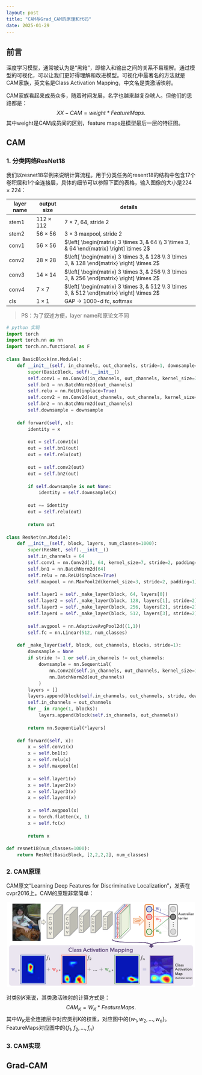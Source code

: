 ```yaml
---
layout: post
title: "CAM与Grad_CAM的原理和代码"
date: 2025-01-29
---
```


## 前言

深度学习模型，通常被认为是“黑箱”，即输入和输出之间的关系不易理解。通过模型的可视化，可以让我们更好得理解和改进模型。可视化中最著名的方法就是CAM家族，英文名是Class Activation Mapping，中文名是类激活映射。

CAM家族看起来成员众多，随着时间发展，名字也越来越复杂唬人。但他们的思路都是：
$$
XX-CAM = weight * FeatureMaps.
$$
其中weight是CAM成员间的区别，feature maps是模型最后一层的特征图。

## CAM

### 1. 分类网络ResNet18

我们以resnet18举例来说明计算流程。用于分类任务的resent18的结构中包含17个卷积层和1个全连接层，具体的细节可以参照下面的表格，输入图像的大小是224 $\times$ 224：


| layer name  | output size         | details                        |
|-------------|---------------------|--------------------------------|
| stem1       | 112 $\times$ 112    | 7 $\times$ 7, 64, stride 2     |
| stem2       | 56 $\times$ 56      | 3 $\times$ 3 maxpool, stride 2 |
| conv1       | 56 $\times$ 56      | $\left[ \begin{matrix} 3 \times 3, & 64 \\ 3 \times 3, & 64 \end{matrix} \right] \times 2$ |
| conv2       | 28 $\times$ 28      | $\left[ \begin{matrix} 3 \times 3, & 128 \\ 3 \times 3, & 128 \end{matrix} \right] \times 2$ |
| conv3       | 14 $\times$ 14      | $\left[ \begin{matrix} 3 \times 3, & 256 \\ 3 \times 3, & 256 \end{matrix} \right] \times 2$ |
| conv4       | 7 $\times$ 7        | $\left[ \begin{matrix} 3 \times 3, & 512 \\ 3 \times 3, & 512 \end{matrix} \right] \times 2$ |
| cls         | 1 $\times$ 1        | GAP -> 1000-d fc, softmax      |

> PS：为了叙述方便，layer name和原论文不同

```python
# python 实现
import torch
import torch.nn as nn
import torch.nn.functional as F

class BasicBlock(nn.Module):
    def __init__(self, in_channels, out_channels, stride=1, downsample=None):
        super(BasicBlock, self).__init__()
        self.conv1 = nn.Conv2d(in_channels, out_channels, kernel_size=3, stride=stride, padding=1, bias=False)
        self.bn1 = nn.BatchNorm2d(out_channels)
        self.relu = nn.ReLU(inplace=True)
        self.conv2 = nn.Conv2d(out_channels, out_channels, kernel_size=3, stride=1, padding=1, bias=False)
        self.bn2 = nn.BatchNorm2d(out_channels)
        self.downsample = downsample

    def forward(self, x):
        identity = x
        
        out = self.conv1(x)
        out = self.bn1(out)
        out = self.relu(out)

        out = self.conv2(out)
        out = self.bn2(out)

        if self.downsample is not None:
            identity = self.downsample(x)

        out += identity
        out = self.relu(out)

        return out

class ResNet(nn.Module):
    def __init__(self, block, layers, num_classes=1000):
        super(ResNet, self).__init__()
        self.in_channels = 64
        self.conv1 = nn.Conv2d(3, 64, kernel_size=7, stride=2, padding=3, bias=False)
        self.bn1 = nn.BatchNorm2d(64)
        self.relu = nn.ReLU(inplace=True)
        self.maxpool = nn.MaxPool2d(kernel_size=3, stride=2, padding=1)
    
        self.layer1 = self._make_layer(block, 64, layers[0])
        self.layer2 = self._make_layer(block, 128, layers[1], stride=2)
        self.layer3 = self._make_layer(block, 256, layers[2], stride=2)
        self.layer4 = self._make_layer(block, 512, layers[3], stride=2)
    
        self.avgpool = nn.AdaptiveAvgPool2d((1,1))
        self.fc = nn.Linear(512, num_classes)

    def _make_layer(self, block, out_channels, blocks, stride=1):
        downsample = None
        if stride != 1 or self.in_channels != out_channels:
            downsample = nn.Sequential(
                nn.Conv2d(self.in_channels, out_channels, kernel_size=1, stride=stride, bias=False),
                nn.BatchNorm2d(out_channels)
            )
        layers = []
        layers.append(block(self.in_channels, out_channels, stride, downsample))
        self.in_channels = out_channels
        for _ in range(1, blocks):
            layers.append(block(self.in_channels, out_channels))

        return nn.Sequential(*layers)
    
    def forward(self, x):
        x = self.conv1(x)
        x = self.bn1(x)
        x = self.relu(x)
        x = self.maxpool(x)

        x = self.layer1(x)
        x = self.layer2(x)
        x = self.layer3(x)
        x = self.layer4(x)

        x = self.avgpool(x)
        x = torch.flatten(x, 1)
        x = self.fc(x)

        return x
        
def resnet18(num_classes=1000):
    return ResNet(BasicBlock, [2,2,2,2], num_classes) 
```
### 2. CAM原理
CAM原文“Learning Deep Features for Discriminative Localization”，发表在cvpr2016上。CAM的原理非常简单：

<p align="center">
    <img src="assets/images/cam.png" alt="CAM论文的示意图" width=500/>
</p>

对类别$K$来说，其类激活映射的计算方式是：
$$
CAM_{K} = W_{K} * FeatureMaps.
$$ 
其中$W_{K}$是全连接层中对应类别$K$的权重，对应图中的$\{w_{1}, w_{2}, ..., w_{n} \}$。FeatureMaps对应图中的$\{f_{1}, f_{2}, ..., f_{n} \}$

### 3. CAM实现

## Grad-CAM
